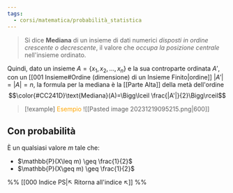 ```yaml
---
tags:
  - corsi/matematica/probabilità_statistica
---
```

>Si dice **Mediana** di un insieme di dati numerici *disposti in ordine crescente o decrescente*, il valore che *occupa la posizione centrale* nell'insieme ordinato.

Quindi, dato un insieme $A = \{x_{1}, x_{2}, \dots, x_{n}\}$ e la sua controparte ordinata $A'$, con un [[001 Insieme#Ordine (dimensione) di un Insieme Finito|ordine]] $|A'|=|A|=n$, la formula per la mediana è la [[Parte Alta]] della metà dell'ordine
$$\color{#CC241D}\text{Mediana}(A)=\Bigg\lceil \frac{|A'|}{2}\Bigg\rceil$$


> [!example] <font color="orange">Esempio</font>
>![[Pasted image 20231219095215.png|600]]


## Con probabilità
È un qualsiasi valore $m$ tale che:
- $\mathbb{P}(X\leq m) \geq \frac{1}{2}$
- $\mathbb{P}(X\geq m) \geq \frac{1}{2}$


%%
[[000 Indice PS|↖ Ritorna all'indice ↖]]
%%